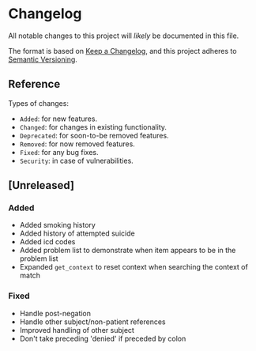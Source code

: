 # Changelog
All notable changes to this project will _likely_ be documented in this file.

The format is based on [Keep a Changelog](https://keepachangelog.com/en/1.0.0/),
and this project adheres to [Semantic Versioning](https://semver.org/spec/v2.0.0.html).

## Reference

Types of changes:

* `Added`: for new features.
* `Changed`: for changes in existing functionality.
* `Deprecated`: for soon-to-be removed features.
* `Removed`: for now removed features.
* `Fixed`: for any bug fixes.
* `Security`: in case of vulnerabilities.

## [Unreleased]

### Added

* Added smoking history
* Added history of attempted suicide
* Added icd codes
* Added problem list to demonstrate when item appears to be in the problem list 
* Expanded `get_context` to reset context when searching the context of match

### Fixed

* Handle post-negation
* Handle other subject/non-patient references
* Improved handling of other subject
* Don't take preceding 'denied' if preceded by colon
